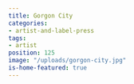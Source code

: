 ```yaml
---
title: Gorgon City
categories:
- artist-and-label-press
tags:
- artist
position: 125
image: "/uploads/gorgon-city.jpg"
is-home-featured: true
---
```


